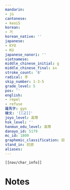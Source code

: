 ```yaml
---
mandarin:
- jù
cantonese:
- keoi5
korean:
- 거
korean_native: ''
japanese:
- KYO
- KU
japanese_nanori: ''
vietnamese:
middle_chinese_initial: g
middle_chinese_final: ɨʌ
stroke_count: '8'
radical: 手
skip_number: 1-3-5
grade_level: 5
pos: ''
english:
- repel
- refuse
羅馬字: gyo
韓文: '[[교]]'
joyo_level: 高等
hsk_level: ''
hanmun_edu_level: 高等
danayo_id: 5179
mc_id: 1809
graphemic_classification: 巨
stand_in: 抗拒
aliases:
---
```

```meta-bind-embed
[[nav/char_info]]
```

# Notes

